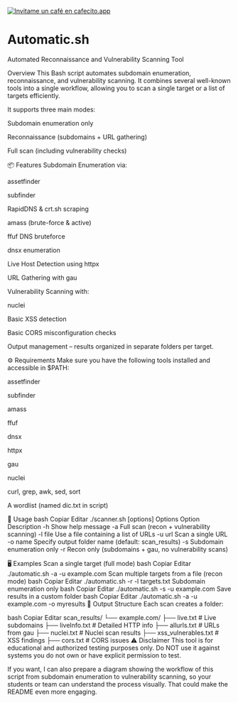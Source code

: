 <a href='https://cafecito.app/nelux' rel='noopener' target='_blank'><img srcset='https://cdn.cafecito.app/imgs/buttons/button_6.png 1x, https://cdn.cafecito.app/imgs/buttons/button_6_2x.png 2x, https://cdn.cafecito.app/imgs/buttons/button_6_3.75x.png 3.75x' src='https://cdn.cafecito.app/imgs/buttons/button_6.png' alt='Invitame un café en cafecito.app' /></a>

# Automatic.sh

Automated Reconnaissance and Vulnerability Scanning Tool

Overview
This Bash script automates subdomain enumeration, reconnaissance, and vulnerability scanning.
It combines several well-known tools into a single workflow, allowing you to scan a single target or a list of targets efficiently.

It supports three main modes:

Subdomain enumeration only

Reconnaissance (subdomains + URL gathering)

Full scan (including vulnerability checks)

📦 Features
Subdomain Enumeration via:

assetfinder

subfinder

RapidDNS & crt.sh scraping

amass (brute-force & active)

ffuf DNS bruteforce

dnsx enumeration

Live Host Detection using httpx

URL Gathering with gau

Vulnerability Scanning with:

nuclei

Basic XSS detection

Basic CORS misconfiguration checks

Output management – results organized in separate folders per target.

⚙️ Requirements
Make sure you have the following tools installed and accessible in $PATH:

assetfinder

subfinder

amass

ffuf

dnsx

httpx

gau

nuclei

curl, grep, awk, sed, sort

A wordlist (named dic.txt in script)

📖 Usage
bash
Copiar
Editar
./scanner.sh [options]
Options
Option	Description
-h	Show help message
-a	Full scan (recon + vulnerability scanning)
-l file	Use a file containing a list of URLs
-u url	Scan a single URL
-o name	Specify output folder name (default: scan_results)
-s	Subdomain enumeration only
-r	Recon only (subdomains + gau, no vulnerability scans)

🖥️ Examples
Scan a single target (full mode)
bash
Copiar
Editar
./automatic.sh -a -u example.com
Scan multiple targets from a file (recon mode)
bash
Copiar
Editar
./automatic.sh -r -l targets.txt
Subdomain enumeration only
bash
Copiar
Editar
./automatic.sh -s -u example.com
Save results in a custom folder
bash
Copiar
Editar
./automatic.sh -a -u example.com -o myresults
📂 Output Structure
Each scan creates a folder:

bash
Copiar
Editar
scan_results/
└── example.com/
    ├── live.txt              # Live subdomains
    ├── liveInfo.txt          # Detailed HTTP info
    ├── allurls.txt           # URLs from gau
    ├── nuclei.txt            # Nuclei scan results
    ├── xss_vulnerables.txt   # XSS findings
    ├── cors.txt              # CORS issues
⚠️ Disclaimer
This tool is for educational and authorized testing purposes only.
Do NOT use it against systems you do not own or have explicit permission to test.

If you want, I can also prepare a diagram showing the workflow of this script from subdomain enumeration to vulnerability scanning, so your students or team can understand the process visually. That could make the README even more engaging.
